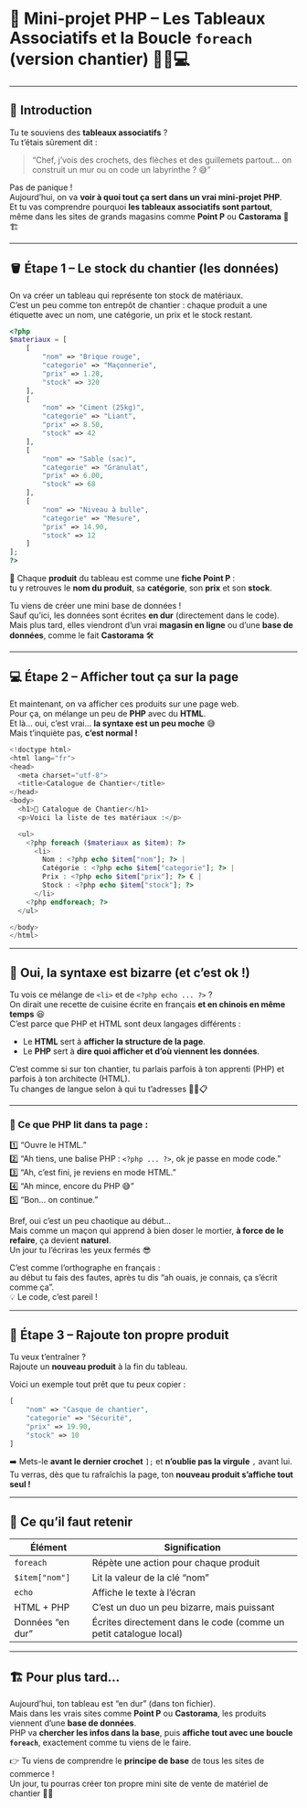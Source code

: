 # 🧱 Mini-projet PHP – Les Tableaux Associatifs et la Boucle `foreach` (version chantier) 👷‍♂️💻

---

## 👋 Introduction

Tu te souviens des **tableaux associatifs** ?  
Tu t’étais sûrement dit :
> “Chef, j’vois des crochets, des flèches et des guillemets partout… on construit un mur ou on code un labyrinthe ? 😅”

Pas de panique !  
Aujourd’hui, on va **voir à quoi tout ça sert dans un vrai mini-projet PHP**.  
Et tu vas comprendre pourquoi **les tableaux associatifs sont partout**,  
même dans les sites de grands magasins comme **Point P** ou **Castorama** 🧱🏗️

---

## 🪣 Étape 1 – Le stock du chantier (les données)

On va créer un tableau qui représente ton stock de matériaux.  
C’est un peu comme ton entrepôt de chantier : chaque produit a une étiquette avec un nom, une catégorie, un prix et le stock restant.

```php
<?php
$materiaux = [
    [
        "nom" => "Brique rouge",
        "categorie" => "Maçonnerie",
        "prix" => 1.20,
        "stock" => 320
    ],
    [
        "nom" => "Ciment (25kg)",
        "categorie" => "Liant",
        "prix" => 8.50,
        "stock" => 42
    ],
    [
        "nom" => "Sable (sac)",
        "categorie" => "Granulat",
        "prix" => 6.00,
        "stock" => 68
    ],
    [
        "nom" => "Niveau à bulle",
        "categorie" => "Mesure",
        "prix" => 14.90,
        "stock" => 12
    ]
];
?>
```

💬 Chaque **produit** du tableau est comme une **fiche Point P** :  
tu y retrouves le **nom du produit**, sa **catégorie**, son **prix** et son **stock**.  

Tu viens de créer une mini base de données !  
Sauf qu’ici, les données sont écrites **en dur** (directement dans le code).  
Mais plus tard, elles viendront d’un vrai **magasin en ligne** ou d’une **base de données**, comme le fait **Castorama** 🛠️

---

## 💻 Étape 2 – Afficher tout ça sur la page

Et maintenant, on va afficher ces produits sur une page web.  
Pour ça, on mélange un peu de **PHP** avec du **HTML**.  
Et là… oui, c’est vrai… **la syntaxe est un peu moche** 😅  
Mais t’inquiète pas, **c’est normal !**

```php
<!doctype html>
<html lang="fr">
<head>
  <meta charset="utf-8">
  <title>Catalogue de Chantier</title>
</head>
<body>
  <h1>🧱 Catalogue de Chantier</h1>
  <p>Voici la liste de tes matériaux :</p>

  <ul>
    <?php foreach ($materiaux as $item): ?>
      <li>
        Nom : <?php echo $item["nom"]; ?> |
        Catégorie : <?php echo $item["categorie"]; ?> |
        Prix : <?php echo $item["prix"]; ?> € |
        Stock : <?php echo $item["stock"]; ?>
      </li>
    <?php endforeach; ?>
  </ul>

</body>
</html>
```

---

## 🤯 Oui, la syntaxe est bizarre (et c’est ok !)

Tu vois ce mélange de `<li>` et de `<?php echo ... ?>` ?  
On dirait une recette de cuisine écrite en français **et en chinois en même temps** 😆  
C’est parce que PHP et HTML sont deux langages différents :
- Le **HTML** sert à **afficher la structure de la page**.
- Le **PHP** sert à **dire quoi afficher et d’où viennent les données**.

C’est comme si sur ton chantier, tu parlais parfois à ton apprenti (PHP) et parfois à ton architecte (HTML).  
Tu changes de langue selon à qui tu t’adresses 👷‍♂️📋

---

### 💬 Ce que PHP lit dans ta page :

1️⃣ “Ouvre le HTML.”  
2️⃣ “Ah tiens, une balise PHP : `<?php ... ?>`, ok je passe en mode code.”  
3️⃣ “Ah, c’est fini, je reviens en mode HTML.”  
4️⃣ “Ah mince, encore du PHP 😅”  
5️⃣ “Bon… on continue.”

Bref, oui c’est un peu chaotique au début…  
Mais comme un maçon qui apprend à bien doser le mortier, **à force de le refaire**, ça devient **naturel**.  
Un jour tu l’écriras les yeux fermés 😎

C’est comme l’orthographe en français :  
au début tu fais des fautes, après tu dis “ah ouais, je connais, ça s’écrit comme ça”.  
💡 Le code, c’est pareil !

---

## 🧱 Étape 3 – Rajoute ton propre produit

Tu veux t’entraîner ?  
Rajoute un **nouveau produit** à la fin du tableau.

Voici un exemple tout prêt que tu peux copier :

```php
[
    "nom" => "Casque de chantier",
    "categorie" => "Sécurité",
    "prix" => 19.90,
    "stock" => 10
]
```

➡️ Mets-le **avant le dernier crochet** `];` et **n’oublie pas la virgule** `,` avant lui.  
Tu verras, dès que tu rafraîchis la page, ton **nouveau produit s’affiche tout seul !**

---

## 🔧 Ce qu’il faut retenir

| Élément | Signification |
|----------|----------------|
| `foreach` | Répète une action pour chaque produit |
| `$item["nom"]` | Lit la valeur de la clé “nom” |
| `echo` | Affiche le texte à l’écran |
| HTML + PHP | C’est un duo un peu bizarre, mais puissant |
| Données “en dur” | Écrites directement dans le code (comme un petit catalogue local) |

---

## 🏗️ Pour plus tard…

Aujourd’hui, ton tableau est “en dur” (dans ton fichier).  
Mais dans les vrais sites comme **Point P** ou **Castorama**, les produits viennent d’une **base de données**.  
PHP va **chercher les infos dans la base**, puis **affiche tout avec une boucle `foreach`**, exactement comme tu viens de le faire.

👉 Tu viens de comprendre le **principe de base** de tous les sites de commerce !  
Un jour, tu pourras créer ton propre mini site de vente de matériel de chantier 💪🧱
